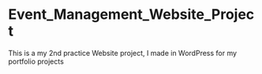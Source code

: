 # Event_Management_Website_Project
This is a my 2nd practice Website project, I made in WordPress for my portfolio projects
